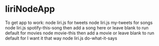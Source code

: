 # liriNodeApp
To get app to work: node liri.js
for tweets node liri.js my-tweets
for songs node liri.js spotify-this-song then add a song here or leave blank to run default
for movies node movie-this then add a movie or leave blank to run default
for I want it that way node liri.js do-what-it-says
